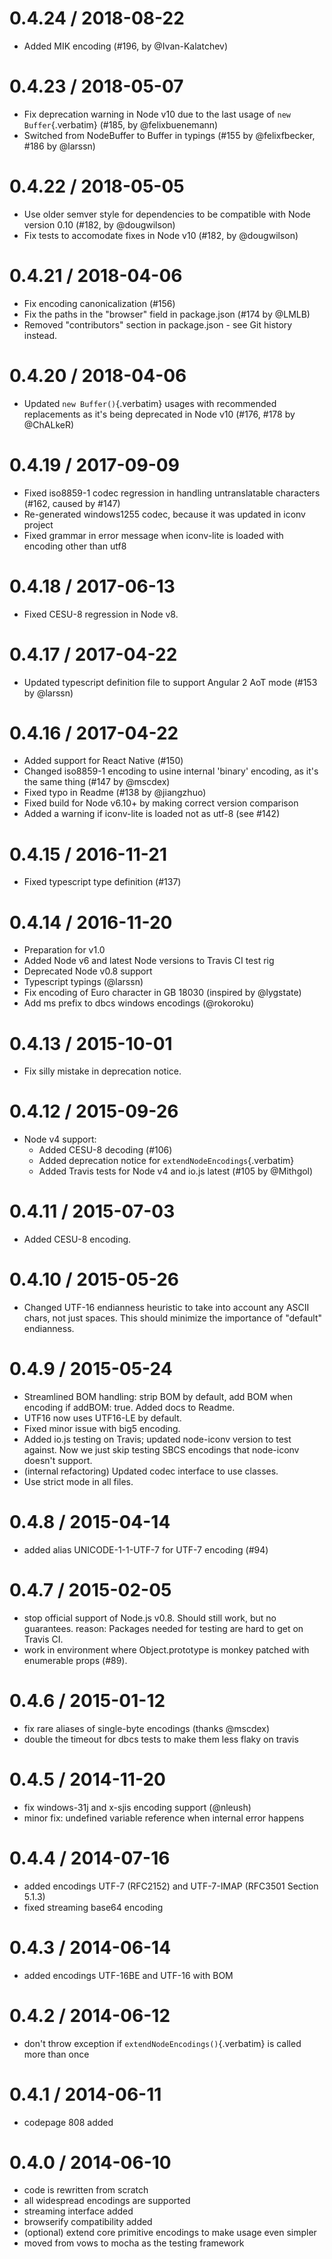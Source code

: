 # 0.4.24 / 2018-08-22

- Added MIK encoding (#196, by @Ivan-Kalatchev)

# 0.4.23 / 2018-05-07

- Fix deprecation warning in Node v10 due to the last usage of
  `new Buffer`{.verbatim} (#185, by @felixbuenemann)
- Switched from NodeBuffer to Buffer in typings (#155 by @felixfbecker,
  #186 by @larssn)

# 0.4.22 / 2018-05-05

- Use older semver style for dependencies to be compatible with Node
  version 0.10 (#182, by @dougwilson)
- Fix tests to accomodate fixes in Node v10 (#182, by @dougwilson)

# 0.4.21 / 2018-04-06

- Fix encoding canonicalization (#156)
- Fix the paths in the \"browser\" field in package.json (#174 by @LMLB)
- Removed \"contributors\" section in package.json - see Git history
  instead.

# 0.4.20 / 2018-04-06

- Updated `new Buffer()`{.verbatim} usages with recommended replacements
  as it\'s being deprecated in Node v10 (#176, #178 by @ChALkeR)

# 0.4.19 / 2017-09-09

- Fixed iso8859-1 codec regression in handling untranslatable characters
  (#162, caused by #147)
- Re-generated windows1255 codec, because it was updated in iconv
  project
- Fixed grammar in error message when iconv-lite is loaded with encoding
  other than utf8

# 0.4.18 / 2017-06-13

- Fixed CESU-8 regression in Node v8.

# 0.4.17 / 2017-04-22

- Updated typescript definition file to support Angular 2 AoT mode (#153
  by @larssn)

# 0.4.16 / 2017-04-22

- Added support for React Native (#150)
- Changed iso8859-1 encoding to usine internal \'binary\' encoding, as
  it\'s the same thing (#147 by @mscdex)
- Fixed typo in Readme (#138 by @jiangzhuo)
- Fixed build for Node v6.10+ by making correct version comparison
- Added a warning if iconv-lite is loaded not as utf-8 (see #142)

# 0.4.15 / 2016-11-21

- Fixed typescript type definition (#137)

# 0.4.14 / 2016-11-20

- Preparation for v1.0
- Added Node v6 and latest Node versions to Travis CI test rig
- Deprecated Node v0.8 support
- Typescript typings (@larssn)
- Fix encoding of Euro character in GB 18030 (inspired by @lygstate)
- Add ms prefix to dbcs windows encodings (@rokoroku)

# 0.4.13 / 2015-10-01

- Fix silly mistake in deprecation notice.

# 0.4.12 / 2015-09-26

- Node v4 support:
  - Added CESU-8 decoding (#106)
  - Added deprecation notice for `extendNodeEncodings`{.verbatim}
  - Added Travis tests for Node v4 and io.js latest (#105 by @Mithgol)

# 0.4.11 / 2015-07-03

- Added CESU-8 encoding.

# 0.4.10 / 2015-05-26

- Changed UTF-16 endianness heuristic to take into account any ASCII
  chars, not just spaces. This should minimize the importance of
  \"default\" endianness.

# 0.4.9 / 2015-05-24

- Streamlined BOM handling: strip BOM by default, add BOM when encoding
  if addBOM: true. Added docs to Readme.
- UTF16 now uses UTF16-LE by default.
- Fixed minor issue with big5 encoding.
- Added io.js testing on Travis; updated node-iconv version to test
  against. Now we just skip testing SBCS encodings that node-iconv
  doesn\'t support.
- (internal refactoring) Updated codec interface to use classes.
- Use strict mode in all files.

# 0.4.8 / 2015-04-14

- added alias UNICODE-1-1-UTF-7 for UTF-7 encoding (#94)

# 0.4.7 / 2015-02-05

- stop official support of Node.js v0.8. Should still work, but no
  guarantees. reason: Packages needed for testing are hard to get on
  Travis CI.
- work in environment where Object.prototype is monkey patched with
  enumerable props (#89).

# 0.4.6 / 2015-01-12

- fix rare aliases of single-byte encodings (thanks @mscdex)
- double the timeout for dbcs tests to make them less flaky on travis

# 0.4.5 / 2014-11-20

- fix windows-31j and x-sjis encoding support (@nleush)
- minor fix: undefined variable reference when internal error happens

# 0.4.4 / 2014-07-16

- added encodings UTF-7 (RFC2152) and UTF-7-IMAP (RFC3501 Section 5.1.3)
- fixed streaming base64 encoding

# 0.4.3 / 2014-06-14

- added encodings UTF-16BE and UTF-16 with BOM

# 0.4.2 / 2014-06-12

- don\'t throw exception if `extendNodeEncodings()`{.verbatim} is called
  more than once

# 0.4.1 / 2014-06-11

- codepage 808 added

# 0.4.0 / 2014-06-10

- code is rewritten from scratch
- all widespread encodings are supported
- streaming interface added
- browserify compatibility added
- (optional) extend core primitive encodings to make usage even simpler
- moved from vows to mocha as the testing framework
